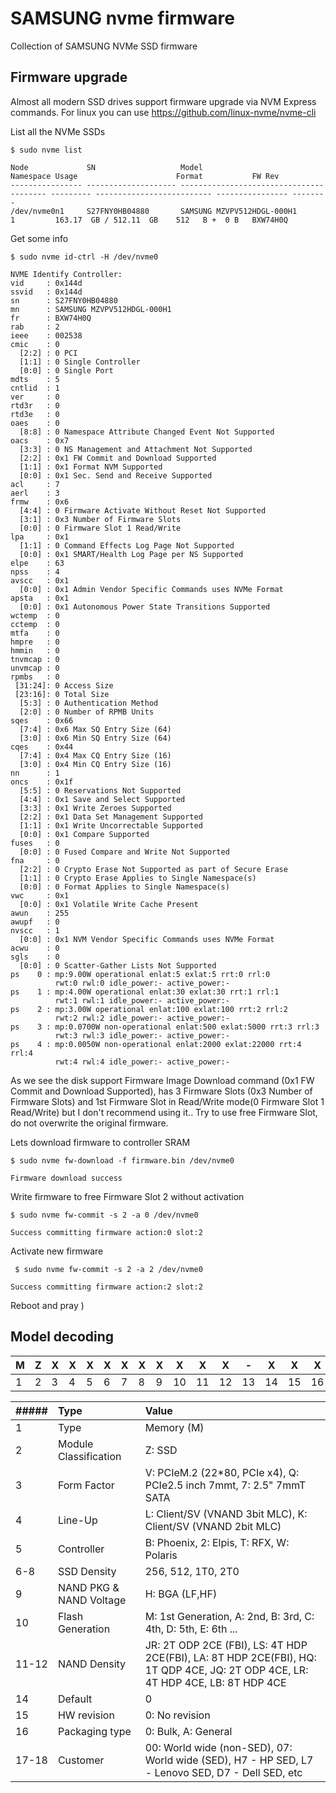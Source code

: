 # SAMSUNG nvme firmware
Collection of SAMSUNG NVMe SSD firmware

## Firmware upgrade
Almost all modern SSD drives support firmware upgrade via NVM Express commands. For linux you can use https://github.com/linux-nvme/nvme-cli

List all the NVMe SSDs

    $ sudo nvme list
    
    Node             SN                   Model                                    Namespace Usage                      Format           FW Rev  
    ---------------- -------------------- ---------------------------------------- --------- -------------------------- ---------------- --------
    /dev/nvme0n1     S27FNY0HB04880       SAMSUNG MZVPV512HDGL-000H1               1         163.17  GB / 512.11  GB    512   B +  0 B   BXW74H0Q

Get some info

    $ sudo nvme id-ctrl -H /dev/nvme0
    
    NVME Identify Controller:
    vid     : 0x144d
    ssvid   : 0x144d
    sn      : S27FNY0HB04880
    mn      : SAMSUNG MZVPV512HDGL-000H1
    fr      : BXW74H0Q
    rab     : 2
    ieee    : 002538
    cmic    : 0
      [2:2] : 0 PCI
      [1:1] : 0 Single Controller
      [0:0] : 0 Single Port
    mdts    : 5
    cntlid  : 1
    ver     : 0
    rtd3r   : 0
    rtd3e   : 0
    oaes    : 0
      [8:8] : 0 Namespace Attribute Changed Event Not Supported
    oacs    : 0x7
      [3:3] : 0 NS Management and Attachment Not Supported
      [2:2] : 0x1 FW Commit and Download Supported
      [1:1] : 0x1 Format NVM Supported
      [0:0] : 0x1 Sec. Send and Receive Supported
    acl     : 7
    aerl    : 3
    frmw    : 0x6
      [4:4] : 0 Firmware Activate Without Reset Not Supported
      [3:1] : 0x3 Number of Firmware Slots
      [0:0] : 0 Firmware Slot 1 Read/Write
    lpa     : 0x1
      [1:1] : 0 Command Effects Log Page Not Supported
      [0:0] : 0x1 SMART/Health Log Page per NS Supported
    elpe    : 63
    npss    : 4
    avscc   : 0x1
      [0:0] : 0x1 Admin Vendor Specific Commands uses NVMe Format
    apsta   : 0x1
      [0:0] : 0x1 Autonomous Power State Transitions Supported
    wctemp  : 0
    cctemp  : 0
    mtfa    : 0
    hmpre   : 0
    hmmin   : 0
    tnvmcap : 0
    unvmcap : 0
    rpmbs   : 0
     [31:24]: 0 Access Size
     [23:16]: 0 Total Size
      [5:3] : 0 Authentication Method
      [2:0] : 0 Number of RPMB Units
    sqes    : 0x66
      [7:4] : 0x6 Max SQ Entry Size (64)
      [3:0] : 0x6 Min SQ Entry Size (64)
    cqes    : 0x44
      [7:4] : 0x4 Max CQ Entry Size (16)
      [3:0] : 0x4 Min CQ Entry Size (16)
    nn      : 1
    oncs    : 0x1f
      [5:5] : 0 Reservations Not Supported
      [4:4] : 0x1 Save and Select Supported
      [3:3] : 0x1 Write Zeroes Supported
      [2:2] : 0x1 Data Set Management Supported
      [1:1] : 0x1 Write Uncorrectable Supported
      [0:0] : 0x1 Compare Supported
    fuses   : 0
      [0:0] : 0 Fused Compare and Write Not Supported
    fna     : 0
      [2:2] : 0 Crypto Erase Not Supported as part of Secure Erase
      [1:1] : 0 Crypto Erase Applies to Single Namespace(s)
      [0:0] : 0 Format Applies to Single Namespace(s)
    vwc     : 0x1
      [0:0] : 0x1 Volatile Write Cache Present
    awun    : 255
    awupf   : 0
    nvscc   : 1
      [0:0] : 0x1 NVM Vendor Specific Commands uses NVMe Format
    acwu    : 0
    sgls    : 0
      [0:0] : 0 Scatter-Gather Lists Not Supported
    ps    0 : mp:9.00W operational enlat:5 exlat:5 rrt:0 rrl:0
              rwt:0 rwl:0 idle_power:- active_power:-
    ps    1 : mp:4.00W operational enlat:30 exlat:30 rrt:1 rrl:1
              rwt:1 rwl:1 idle_power:- active_power:-
    ps    2 : mp:3.00W operational enlat:100 exlat:100 rrt:2 rrl:2
              rwt:2 rwl:2 idle_power:- active_power:-
    ps    3 : mp:0.0700W non-operational enlat:500 exlat:5000 rrt:3 rrl:3
              rwt:3 rwl:3 idle_power:- active_power:-
    ps    4 : mp:0.0050W non-operational enlat:2000 exlat:22000 rrt:4 rrl:4
              rwt:4 rwl:4 idle_power:- active_power:-

As we see the disk support Firmware Image Download command (0x1 FW Commit and Download Supported), has 3 Firmware Slots (0x3 Number of Firmware Slots) and 1st Firmware Slot in Read/Write mode(0 Firmware Slot 1 Read/Write) but I don't recommend using it.. Try to use free Firmware Slot, do not overwrite the original firmware.

Lets download firmware to controller SRAM

    $ sudo nvme fw-download -f firmware.bin /dev/nvme0
    
    Firmware download success

Write firmware to free Firmware Slot 2 without activation

    $ sudo nvme fw-commit -s 2 -a 0 /dev/nvme0
    
    Success committing firmware action:0 slot:2
    
Activate new firmware
    
     $ sudo nvme fw-commit -s 2 -a 2 /dev/nvme0
    
    Success committing firmware action:2 slot:2
    
Reboot and pray )    

## Model decoding

| M | Z | X   | X  | X  | X  | X  | X  |X   | X  | X  |  X | -  |  X |  X | X  | X  | X  |
| ------------ | ------------ | ------------ | ------------ | ------------ | ------------ | ------------ | ------------ | ------------ | ------------ | ------------ | ------------ | ------------ | ------------ | ------------ | ------------ | ------------ | ------------ |
|  1 |  2 |3   |  4 |  5 |  6 | 7  |  8 |  9 |10   |11   |12   | 13  |14   |15   | 16  | 17  | 18  | 

|##### | Type   | Value|
| :------------ | :------------ | :------------ |
| 1  | Type  |Memory (M)  |
|  2 |Module Classification   | Z: SSD|
|   3| Form Factor  |V: PCIeM.2 (22*80, PCIe x4), Q: PCIe2.5 inch 7mmt, 7: 2.5" 7mmT SATA |
|   4| Line-Up  |L: Client/SV (VNAND 3bit MLC), K: Client/SV (VNAND 2bit MLC) |
|   5| Controller  |B: Phoenix, 2: Elpis, T: RFX, W: Polaris |
|  6-8| SSD Density  | 256, 512, 1T0, 2T0 |
|   9| NAND PKG & NAND Voltage  | H: BGA (LF,HF) |
|   10| Flash Generation  | M: 1st Generation, A: 2nd, B: 3rd, C: 4th, D: 5th, E: 6th ... |
|   11-12| NAND Density  |JR: 2T ODP 2CE (FBI), LS: 4T HDP 2CE(FBI), LA: 8T HDP 2CE(FBI), HQ: 1T QDP 4CE, JQ: 2T ODP 4CE, LR: 4T HDP 4CE, LB: 8T HDP 4CE |
|   14|  Default |0 |
|   15| HW revision  |0: No revision |
|   16|Packaging type   | 0: Bulk, A: General|
|   17-18| Customer  |00: World wide (non-SED), 07: World wide (SED), H7 - HP SED, L7 - Lenovo SED, D7 - Dell SED, etc |


